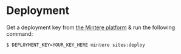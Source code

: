 # Deployment

Get a deployment key from [the Mintere platform](https://app.mintere.com/) & run the following command:

```text
$ DEPLOYMENT_KEY=YOUR_KEY_HERE mintere sites:deploy
```

